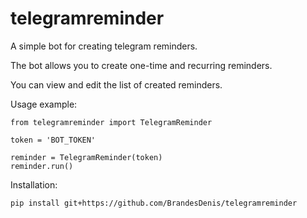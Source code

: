 # telegramreminder

A simple bot for creating telegram reminders.

The bot allows you to create one-time and recurring reminders.

You can view and edit the list of created reminders.

Usage example:

```
from telegramreminder import TelegramReminder

token = 'BOT_TOKEN'

reminder = TelegramReminder(token)
reminder.run()
```

Installation:
```
pip install git+https://github.com/BrandesDenis/telegramreminder
```

